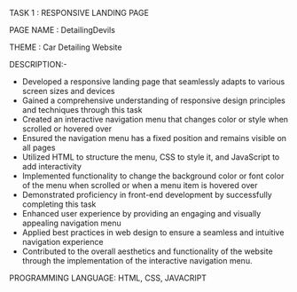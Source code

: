 TASK 1 : RESPONSIVE LANDING PAGE

PAGE NAME : DetailingDevils

THEME : Car Detailing Website

DESCRIPTION:-

- Developed a responsive landing page that seamlessly adapts to various screen sizes and devices
- Gained a comprehensive understanding of responsive design principles and techniques through this task
- Created an interactive navigation menu that changes color or style when scrolled or hovered over
- Ensured the navigation menu has a fixed position and remains visible on all pages
- Utilized HTML to structure the menu, CSS to style it, and JavaScript to add interactivity
- Implemented functionality to change the background color or font color of the menu when scrolled or when a menu item is hovered over
- Demonstrated proficiency in front-end development by successfully completing this task
- Enhanced user experience by providing an engaging and visually appealing navigation menu
- Applied best practices in web design to ensure a seamless and intuitive navigation experience
- Contributed to the overall aesthetics and functionality of the website through the implementation of the interactive navigation menu.

PROGRAMMING LANGUAGE: HTML, CSS, JAVACRIPT


